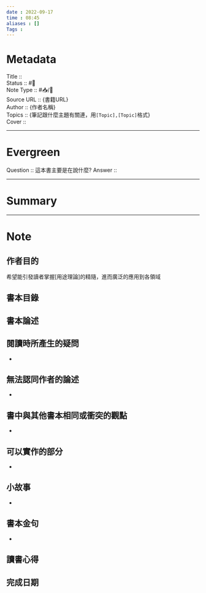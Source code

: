 ```yaml
---
date : 2022-09-17
time : 08:45
aliases : []
Tags : 
---
```

# Metadata
Title :: <br>
Status :: #🌱 <br>
Note Type :: #📥/📘 <br>
Source URL :: {書籍URL}<br>
Author :: {作者名稱}<br>
Topics :: {筆記跟什麼主題有關連，用`[Topic],[Topic]`格式}<br>
Cover ::

 
---
# Evergreen
Question :: 這本書主要是在說什麼?
Answer :: 


---

# Summary
---

# Note

## 作者目的
希望能引發讀者掌握[用途理論]的精隨，進而廣泛的應用到各領域

## 書本目錄

## 書本論述

## 閱讀時所產生的疑問
- 

## 無法認同作者的論述
- 

## 書中與其他書本相同或衝突的觀點
- 

## 可以實作的部分
- 

## 小故事
- 

## 書本金句
- 

## 讀書心得


## 完成日期

